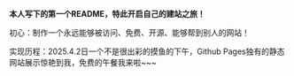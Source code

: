 **本人写下的第一个README，特此开启自己的建站之旅！**

初心：制作一个永远能够被访问、免费、开源、能够帮到别人的网站！

实现历程：2025.4.2日一个不是很出彩的摸鱼的下午，Github Pages独有的静态网站展示惊艳到我，免费的午餐我来啦~~~
